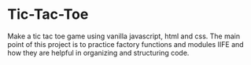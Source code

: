 # Tic-Tac-Toe
Make a tic tac toe game using vanilla javascript, html and css. The main point of this project is to practice factory functions and modules IIFE and how they are helpful in organizing and structuring code.
